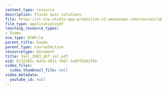 ```yaml
---
content_type: resource
description: Fluids quiz solutions.
file: https://ol-ocw-studio-app-production.s3.amazonaws.com/courses/16-01-unified-engineering-i-ii-iii-iv-fall-2005-spring-2006/6732285cbd2a40117b671edff6362fb5_fall_2003_q5f_sol.pdf
file_type: application/pdf
learning_resource_types:
- Exams
ocw_type: OCWFile
parent_title: Exams
parent_type: CourseSection
resourcetype: Document
title: fall_2003_q5f_sol.pdf
uid: 6732285c-bd2a-4011-7b67-1edff6362fb5
video_files:
  video_thumbnail_file: null
video_metadata:
  youtube_id: null
---
```

